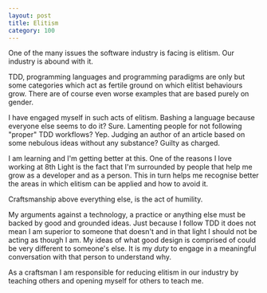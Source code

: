 ```yaml
---
layout: post
title: Elitism
category: 100
---
```

One of the many issues the software industry is facing is elitism. Our industry is abound with it.

TDD, programming languages and programming paradigms are only but some categories which act as fertile ground on which elitist behaviours grow. There are of course even worse examples that are based purely on gender.

I have engaged myself in such acts of elitism. Bashing a language because everyone else seems to do it? Sure. Lamenting people for not following "proper" TDD workflows? Yep. Judging an author of an article based on some nebulous ideas without any substance? Guilty as charged.

I am learning and I'm getting better at this. One of the reasons I love working at 8th Light is the fact that I'm surrounded by people that help me grow as a developer and as a person. This in turn helps me recognise better the areas in which elitism can be applied and how to avoid it.

Craftsmanship above everything else, is the act of humility.

My arguments against a technology, a practice or anything else must be backed by good and grounded ideas. Just because I follow TDD it does not mean I am superior to someone that doesn't and in that light I should not be acting as though I am. My ideas of what good design is comprised of could be very different to someone's else. It is my _duty_ to engage in a meaningful conversation with that person to understand why.

As a craftsman I am responsible for reducing elitism in our industry by teaching others and opening myself for others to teach me.
